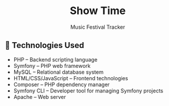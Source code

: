 <div align="center">
    <h1>Show Time</h1>
    <p>Music Festival Tracker</p>
</div>

## 🧰 Technologies Used
* PHP – Backend scripting language
* Symfony – PHP web framework
* MySQL – Relational database system
* HTML/CSS/JavaScript – Frontend technologies
* Composer – PHP dependency manager
* Symfony CLI – Developer tool for managing Symfony projects
* Apache – Web server
